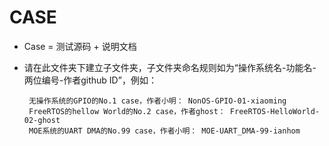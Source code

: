 # CASE
- Case = 测试源码 + 说明文档
- 请在此文件夹下建立子文件夹，子文件夹命名规则如为“操作系统名-功能名-两位编号-作者github ID”，例如：    

       无操作系统的GPIO的No.1 case，作者小明： NonOS-GPIO-01-xiaoming    
       FreeRTOS的hellow World的No.2 case，作者ghost： FreeRTOS-HelloWorld-02-ghost    
       MOE系统的UART DMA的No.99 case，作者小明： MOE-UART_DMA-99-ianhom    
